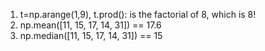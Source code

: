 1. t=np.arange(1,9), t.prod(): is the factorial of 8, which is 8!
2. np.mean([11, 15, 17, 14, 31]) == 17.6
3. np.median([11, 15, 17, 14, 31]) == 15